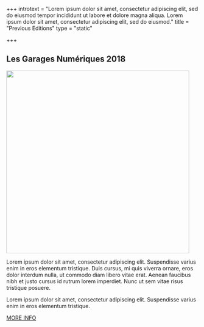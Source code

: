 +++
introtext = "Lorem ipsum dolor sit amet, consectetur adipiscing elit, sed do eiusmod tempor incididunt ut labore et dolore magna aliqua. Lorem ipsum dolor sit amet, consectetur adipiscing elit, sed do eiusmod."
title = "Previous Editions"
type = "static"

+++

  <div class="block-editions">
        <h2 class="room-heading">Les Garages Numériques 2018<br></h2>
        <div class="flex">
          <div class="block-50"><a href="#" class="lightbox-link w-inline-block w-lightbox"><img src="/images/play-circle.svg" alt="" class="playicon editions"><img src="/images/gnpro2.jpg" width="480" srcset="/images/gnpro2-p-500.jpeg 500w, /images/gnpro2.jpg 600w" sizes="(max-width: 767px) 92vw, (max-width: 991px) 349.4375px, 451.1875px" alt="" class="imgvenue"><script type="application/json" class="w-json">{
  "items": [
    {
      "type": "video",
      "originalUrl": "https://www.facebook.com/lesgaragesnumeriques/videos/965557583596099/",
      "url": "https://www.facebook.com/lesgaragesnumeriques/videos/965557583596099/",
      "html": "<iframe class=\"embedly-embed\" src=\"//cdn.embedly.com/widgets/media.html?type=text%2Fhtml&key=96f1f04c5f4143bcb0f2e68c87d65feb&schema=facebook&url=https%3A//www.facebook.com/lesgaragesnumeriques/videos/965557583596099/&image=https%3A//scontent-iad3-1.xx.fbcdn.net/v/t15.5256-10/p200x200/27863425_965564800262044_195678456602689536_n.jpg%3F_nc_cat%3D105%26_nc_oc%3DAQn_P_1J9JRCuwve_ANlLaJfb2GXHLkFGbV5verF6Sbp9yWy160UxNPpmpdFgC4oTNk%26_nc_ht%3Dscontent-iad3-1.xx%26oh%3Db533a6fbcc0180bc12085fd4551d24a0%26oe%3D5E2DE34B\" width=\"940\" height=\"940\" scrolling=\"no\" frameborder=\"0\" allowfullscreen></iframe>",
      "thumbnailUrl": "https://scontent-iad3-1.xx.fbcdn.net/v/t15.5256-10/p200x200/27863425_965564800262044_195678456602689536_n.jpg?_nc_cat=105&_nc_oc=AQn_P_1J9JRCuwve_ANlLaJfb2GXHLkFGbV5verF6Sbp9yWy160UxNPpmpdFgC4oTNk&_nc_ht=scontent-iad3-1.xx&oh=b533a6fbcc0180bc12085fd4551d24a0&oe=5E2DE34B",
      "width": 940,
      "height": 940
    }
  ]
}</script></a></div>
          <div class="block-50">
            <p class="white">Lorem ipsum dolor sit amet, consectetur adipiscing elit. Suspendisse varius enim in eros elementum tristique. Duis cursus, mi quis viverra ornare, eros dolor interdum nulla, ut commodo diam libero vitae erat. Aenean faucibus nibh et justo cursus id rutrum lorem imperdiet. Nunc ut sem vitae risus tristique posuere.</p>
            <p class="white">Lorem ipsum dolor sit amet, consectetur adipiscing elit. Suspendisse varius enim in eros elementum tristique. </p><a href="#" class="button w-button">MORE INFO</a></div>
        </div>
      </div>